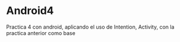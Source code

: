 # Android4
Practica 4 con android, aplicando el uso de Intention,  Activity, con la practica anterior como base
